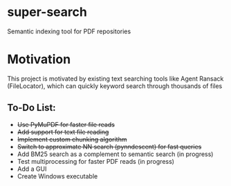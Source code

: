 # super-search
 Semantic indexing tool for PDF repositories

# Motivation
This project is motivated by existing text searching tools like Agent Ransack (FileLocator), which can quickly keyword search through thousands of files 

## To-Do List:
- ~~Use PyMuPDF for faster file reads~~
- ~~Add support for text file reading~~
- ~~Implement custom chunking algorithm~~
- ~~Switch to approximate NN search (pynndescent) for fast queries~~
- Add BM25 search as a complement to semantic search (in progress)
- Test multiprocessing for faster PDF reads (in progress)
- Add a GUI
- Create Windows executable

